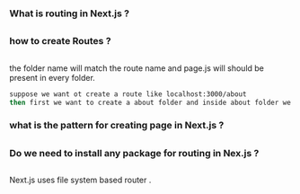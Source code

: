 ### What is routing in Next.js ?
## 
### how to create Routes ?
##
the folder name will match the route name and page.js will should be present in every folder.
```bash
suppose we want ot create a route like localhost:3000/about
then first we want to create a about folder and inside about folder we should to create a page.js file .
```

### what is the pattern for creating page in Next.js ?
##
### Do we need to install any package  for routing in Nex.js ?
##
Next.js uses file system based router .